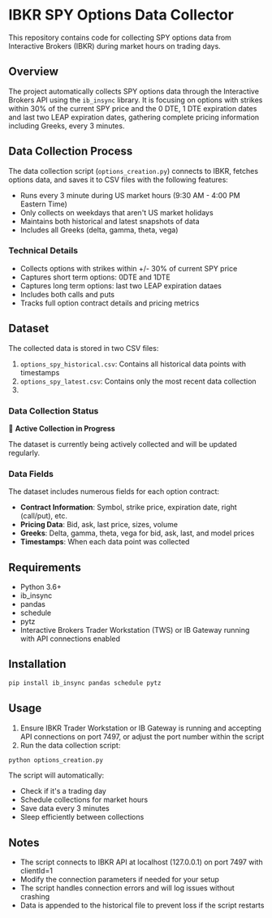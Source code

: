# IBKR SPY Options Data Collector

This repository contains code for collecting SPY options data from Interactive Brokers (IBKR) during market hours on trading days.

## Overview

The project automatically collects SPY options data through the Interactive Brokers API using the `ib_insync` library. It is focusing on options with strikes within 30% of the current SPY price and the 0 DTE, 1 DTE expiration dates and last two LEAP expiration dates, gathering complete pricing information including Greeks, every 3 minutes.


## Data Collection Process

The data collection script (`options_creation.py`) connects to IBKR, fetches options data, and saves it to CSV files with the following features:

- Runs every 3 minute during US market hours (9:30 AM - 4:00 PM Eastern Time)
- Only collects on weekdays that aren't US market holidays
- Maintains both historical and latest snapshots of data
- Includes all Greeks (delta, gamma, theta, vega) 

### Technical Details

- Collects options with strikes within +/- 30% of current SPY price
- Captures short term options: 0DTE and 1DTE 
- Captures long term options: last two LEAP expiration dataes
- Includes both calls and puts
- Tracks full option contract details and pricing metrics

## Dataset

The collected data is stored in two CSV files:

1. `options_spy_historical.csv`: Contains all historical data points with timestamps
2. `options_spy_latest.csv`: Contains only the most recent data collection
3. 
### Data Collection Status

🔴 **Active Collection in Progress**

The dataset is currently being actively collected and will be updated regularly. 

### Data Fields

The dataset includes numerous fields for each option contract:

- **Contract Information**: Symbol, strike price, expiration date, right (call/put), etc.
- **Pricing Data**: Bid, ask, last price, sizes, volume
- **Greeks**: Delta, gamma, theta, vega for bid, ask, last, and model prices
- **Timestamps**: When each data point was collected

## Requirements

- Python 3.6+
- ib_insync
- pandas
- schedule
- pytz
- Interactive Brokers Trader Workstation (TWS) or IB Gateway running with API connections enabled

## Installation

```bash
pip install ib_insync pandas schedule pytz
```

## Usage

1. Ensure IBKR Trader Workstation or IB Gateway is running and accepting API connections on port 7497, or adjust the port number within the script
2. Run the data collection script:

```bash
python options_creation.py
```

The script will automatically:
- Check if it's a trading day
- Schedule collections for market hours
- Save data every 3 minutes
- Sleep efficiently between collections

## Notes

- The script connects to IBKR API at localhost (127.0.0.1) on port 7497 with clientId=1
- Modify the connection parameters if needed for your setup
- The script handles connection errors and will log issues without crashing
- Data is appended to the historical file to prevent loss if the script restarts